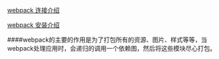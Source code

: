 [webpack 连接介绍](https://www.webpackjs.com/concepts/)

[webpack 安装介绍](https://www.webpackjs.com/guides/)


####webpack的主要的作用是为了打包所有的资源、图片、样式等等，当webpack处理应用时，会递归的调用一个依赖图，然后将这些模块尽心打包。

